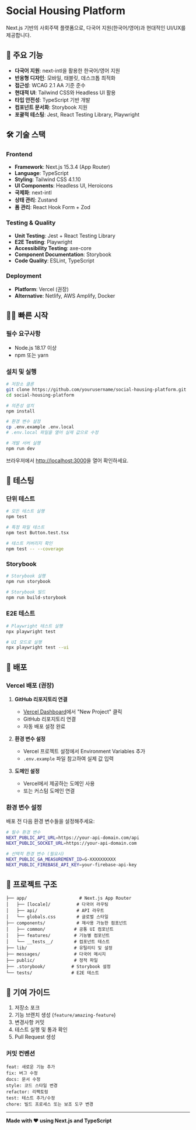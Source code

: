 # Social Housing Platform

Next.js 기반의 사회주택 플랫폼으로, 다국어 지원(한국어/영어)과 현대적인 UI/UX를 제공합니다.

## 🚀 주요 기능

- **다국어 지원**: next-intl을 활용한 한국어/영어 지원
- **반응형 디자인**: 모바일, 태블릿, 데스크톱 최적화
- **접근성**: WCAG 2.1 AA 기준 준수
- **현대적 UI**: Tailwind CSS와 Headless UI 활용
- **타입 안전성**: TypeScript 기반 개발
- **컴포넌트 문서화**: Storybook 지원
- **포괄적 테스팅**: Jest, React Testing Library, Playwright

## 🛠 기술 스택

### Frontend
- **Framework**: Next.js 15.3.4 (App Router)
- **Language**: TypeScript
- **Styling**: Tailwind CSS 4.1.10
- **UI Components**: Headless UI, Heroicons
- **국제화**: next-intl
- **상태 관리**: Zustand
- **폼 관리**: React Hook Form + Zod

### Testing & Quality
- **Unit Testing**: Jest + React Testing Library
- **E2E Testing**: Playwright
- **Accessibility Testing**: axe-core
- **Component Documentation**: Storybook
- **Code Quality**: ESLint, TypeScript

### Deployment
- **Platform**: Vercel (권장)
- **Alternative**: Netlify, AWS Amplify, Docker

## 🏃‍♂️ 빠른 시작

### 필수 요구사항
- Node.js 18.17 이상
- npm 또는 yarn

### 설치 및 실행

```bash
# 저장소 클론
git clone https://github.com/yourusername/social-housing-platform.git
cd social-housing-platform

# 의존성 설치
npm install

# 환경 변수 설정
cp .env.example .env.local
# .env.local 파일을 열어 실제 값으로 수정

# 개발 서버 실행
npm run dev
```

브라우저에서 [http://localhost:3000](http://localhost:3000)을 열어 확인하세요.

## 🧪 테스팅

### 단위 테스트
```bash
# 모든 테스트 실행
npm test

# 특정 파일 테스트
npm test Button.test.tsx

# 테스트 커버리지 확인
npm test -- --coverage
```

### Storybook
```bash
# Storybook 실행
npm run storybook

# Storybook 빌드
npm run build-storybook
```

### E2E 테스트
```bash
# Playwright 테스트 실행
npx playwright test

# UI 모드로 실행
npx playwright test --ui
```

## 🚀 배포

### Vercel 배포 (권장)

1. **GitHub 리포지토리 연결**
   - [Vercel Dashboard](https://vercel.com/dashboard)에서 "New Project" 클릭
   - GitHub 리포지토리 연결
   - 자동 배포 설정 완료

2. **환경 변수 설정**
   - Vercel 프로젝트 설정에서 Environment Variables 추가
   - `.env.example` 파일 참고하여 실제 값 입력

3. **도메인 설정**
   - Vercel에서 제공하는 도메인 사용
   - 또는 커스텀 도메인 연결

### 환경 변수 설정

배포 전 다음 환경 변수들을 설정해주세요:

```bash
# 필수 환경 변수
NEXT_PUBLIC_API_URL=https://your-api-domain.com/api
NEXT_PUBLIC_SOCKET_URL=https://your-api-domain.com

# 선택적 환경 변수 (필요시)
NEXT_PUBLIC_GA_MEASUREMENT_ID=G-XXXXXXXXXX
NEXT_PUBLIC_FIREBASE_API_KEY=your-firebase-api-key
```

## 📁 프로젝트 구조

```
├── app/                    # Next.js App Router
│   ├── [locale]/          # 다국어 라우팅
│   ├── api/               # API 라우트
│   └── globals.css        # 글로벌 스타일
├── components/            # 재사용 가능한 컴포넌트
│   ├── common/           # 공통 UI 컴포넌트
│   ├── features/         # 기능별 컴포넌트
│   └── __tests__/        # 컴포넌트 테스트
├── lib/                  # 유틸리티 및 설정
├── messages/             # 다국어 메시지
├── public/               # 정적 파일
├── .storybook/          # Storybook 설정
└── tests/               # E2E 테스트
```

## 🤝 기여 가이드

1. 저장소 포크
2. 기능 브랜치 생성 (`feature/amazing-feature`)
3. 변경사항 커밋
4. 테스트 실행 및 통과 확인
5. Pull Request 생성

### 커밋 컨벤션
```
feat: 새로운 기능 추가
fix: 버그 수정
docs: 문서 수정
style: 코드 스타일 변경
refactor: 리팩토링
test: 테스트 추가/수정
chore: 빌드 프로세스 또는 보조 도구 변경
```

---

**Made with ❤️ using Next.js and TypeScript**

